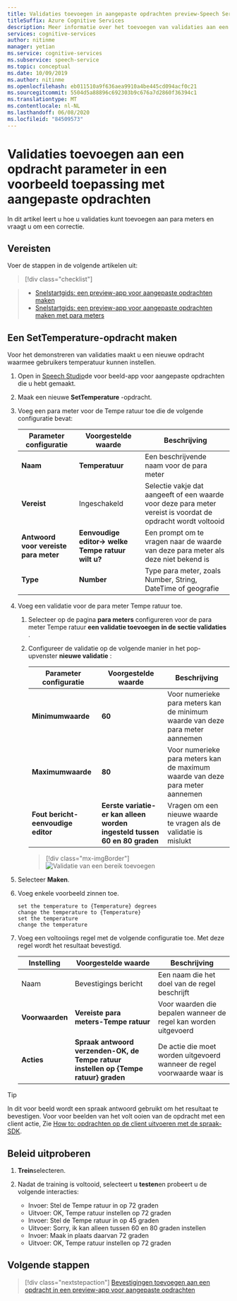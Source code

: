 ```yaml
---
title: Validaties toevoegen in aangepaste opdrachten preview-Speech Service
titleSuffix: Azure Cognitive Services
description: Meer informatie over het toevoegen van validaties aan een opdracht parameter in een preview-app voor aangepaste opdrachten.
services: cognitive-services
author: nitinme
manager: yetian
ms.service: cognitive-services
ms.subservice: speech-service
ms.topic: conceptual
ms.date: 10/09/2019
ms.author: nitinme
ms.openlocfilehash: eb011510a9f636aea9910a4be445cd094acf0c21
ms.sourcegitcommit: 5504d5a88896c692303b9c676a7d2860f36394c1
ms.translationtype: MT
ms.contentlocale: nl-NL
ms.lasthandoff: 06/08/2020
ms.locfileid: "84509573"
---
```

# <a name="add-validations-to-a-command-parameter-in-a-custom-commands-preview-application"></a>Validaties toevoegen aan een opdracht parameter in een voorbeeld toepassing met aangepaste opdrachten

In dit artikel leert u hoe u validaties kunt toevoegen aan para meters en vraagt u om een correctie.

## <a name="prerequisites"></a>Vereisten

Voer de stappen in de volgende artikelen uit:

> [!div class="checklist"]
 
> * [Snelstartgids: een preview-app voor aangepaste opdrachten maken](./quickstart-custom-speech-commands-create-new.md)
> * [Snelstartgids: een preview-app voor aangepaste opdrachten maken met para meters](./quickstart-custom-speech-commands-create-parameters.md)

## <a name="create-a-settemperature-command"></a>Een SetTemperature-opdracht maken

Voor het demonstreren van validaties maakt u een nieuwe opdracht waarmee gebruikers temperatuur kunnen instellen.

1. Open in [Speech Studio](https://speech.microsoft.com/)de voor beeld-app voor aangepaste opdrachten die u hebt gemaakt.
1. Maak een nieuwe **SetTemperature** -opdracht.
1. Voeg een para meter voor de Tempe ratuur toe die de volgende configuratie bevat:

   | Parameter configuratie           | Voorgestelde waarde    |Beschrijving                 |                                    
   | ----------------- | ----------------------------------| -------------|
   | **Naam**              | **Temperatuur**                       | Een beschrijvende naam voor de para meter                                |
   | **Vereist**          | Ingeschakeld                           | Selectie vakje dat aangeeft of een waarde voor deze para meter vereist is voordat de opdracht wordt voltooid |
   | **Antwoord voor vereiste para meter**     | **Eenvoudige editor-> welke Tempe ratuur wilt u?**  | Een prompt om te vragen naar de waarde van deze para meter als deze niet bekend is |
   | **Type**              | **Number**                            | Type para meter, zoals Number, String, DateTime of geografie   |

1. Voeg een validatie voor de para meter Tempe ratuur toe.

    1. Selecteer op de pagina **para meters** configureren voor de para meter Tempe ratuur **een validatie toevoegen** **in de sectie validaties** .

    1. Configureer de validatie op de volgende manier in het pop-upvenster **nieuwe validatie** :
  
       | Parameter configuratie         | Voorgestelde waarde                                          | Beschrijving                                                                        |
       | ----------------- | -------------------------------------------------------- | ------------------------------------------------------------------------------------------------ |
       | **Minimumwaarde**        | **60**               | Voor numerieke para meters kan de minimum waarde van deze para meter aannemen |
       | **Maximumwaarde**        | **80**               | Voor numerieke para meters kan de maximum waarde van deze para meter aannemen |
       | **Fout bericht-eenvoudige editor**| **Eerste variatie-er kan alleen worden ingesteld tussen 60 en 80 graden**      | Vragen om een nieuwe waarde te vragen als de validatie is mislukt                                       |

       > [!div class="mx-imgBorder"]
       > ![Validatie van een bereik toevoegen](media/custom-speech-commands/validations-add-temperature.png)

1. Selecteer **Maken**.

1. Voeg enkele voorbeeld zinnen toe.

   ```
   set the temperature to {Temperature} degrees
   change the temperature to {Temperature}
   set the temperature
   change the temperature
   ```

1. Voeg een voltooiings regel met de volgende configuratie toe. Met deze regel wordt het resultaat bevestigd.

   | Instelling    | Voorgestelde waarde                                           |Beschrijving                                     |
   | ---------- | --------------------------------------------------------- |-----|
   | Naam       | Bevestigings bericht                                      |Een naam die het doel van de regel beschrijft |
   | **Voorwaarden** | **Vereiste para meters-Tempe ratuur**                       |Voor waarden die bepalen wanneer de regel kan worden uitgevoerd    |   
   | **Acties**    | **Spraak antwoord verzenden-OK, de Tempe ratuur instellen op {Tempe ratuur} graden** | De actie die moet worden uitgevoerd wanneer de regel voorwaarde waar is |

> [!TIP]
> In dit voor beeld wordt een spraak antwoord gebruikt om het resultaat te bevestigen. Voor voor beelden van het volt ooien van de opdracht met een client actie, Zie [How to: opdrachten op de client uitvoeren met de spraak-SDK](./how-to-custom-speech-commands-fulfill-sdk.md).

## <a name="try-it-out"></a>Beleid uitproberen

1. **Trein**selecteren.

1. Nadat de training is voltooid, selecteert u **testen**en probeert u de volgende interacties:

    - Invoer: Stel de Tempe ratuur in op 72 graden
    - Uitvoer: OK, Tempe ratuur instellen op 72 graden
    - Invoer: Stel de Tempe ratuur in op 45 graden
    - Uitvoer: Sorry, ik kan alleen tussen 60 en 80 graden instellen
    - Invoer: Maak in plaats daarvan 72 graden
    - Uitvoer: OK, Tempe ratuur instellen op 72 graden

## <a name="next-steps"></a>Volgende stappen

> [!div class="nextstepaction"]
> [Bevestigingen toevoegen aan een opdracht in een preview-app voor aangepaste opdrachten](./how-to-custom-speech-commands-confirmations.md)

